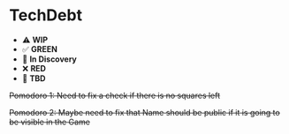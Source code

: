 # TechDebt

* ⚠️ **WIP**  
* ✅ **GREEN**  
* 🧠 **In Discovery**  
* ❌ **RED**  
* 📝 **TBD**  

~~Pomodoro 1: Need to fix a check if there is no squares left~~

~~Pomodoro 2: Maybe need to fix that Name should be public if it is going to be visible in the Game~~